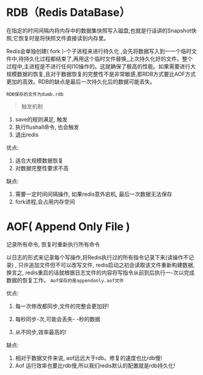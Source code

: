 # RDB（Redis DataBase）

在指定的时间间隔内将内存中的数据集快照写入磁盘,也就是行话讲的Snapshot快照,它恢复时是将快照文件直接读到内存里。

Redis会单独创建( fork )-个子进程来进行持久化 ,会先将数据写入到一一个临时文件中,待持久化过程都结束了,再用这个临时文件替换_上次持久化好的文件。整个过程中,主进程是不进行任何I10操作的。这就确保了极高的性能。如果需要进行大规模数据的恢复,且对于数据恢复的完整性不是非常敏感,那RDB方式要比AOF方式更加的高效。RDB的缺点是最后一次持久化后的数据可能丢失。

`RDB保存的文件为dumb.rdb`

> 触发机制

1. save的规则满足, 触发
2. 执行flushall命令, 也会触发
3. 退出redis

优点:

1. 适合大规模数据恢复
2. 对数据完整性要求不高

缺点:

1. 需要一定时间间隔操作, 如果redis意外宕机, 最后一次数据无法保存
2. fork进程,会占用内存空间

# AOF( Append Only File )

记录所有命令, 恢复时重新执行所有命令

以日志的形式来记录每个写操作,将Redis执行过的所有指令记录下来(读操作不记录) , 只许追加文件但不可以改写文件, redis启动之初会读取该文件重新构建数据,换言之, redis重启的话就根据日志文件的内容将写指令从前到后执行一-次以完成数据的恢复工作。
`Aof保存的是appendonly.aof文件`

优点:

1. 每一次修改都同步,文件的完整会更加好!

2. 每秒同步-次,可能会丢失- -秒的数据

3. 从不同步,效率最高的!

缺点:

1. 相对于数据文件来说, aof远远大于rdb。修复的速度也比rdb慢!
2. Aof 运行效率也要比rdb慢,所以我们redis默认的配置就是rdb持久化!
